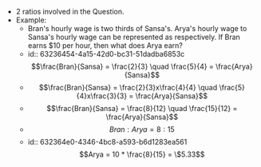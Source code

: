 - 2 ratios involved in the Question.
- Example:
	- Bran's hourly wage is two thirds of Sansa's. Arya's hourly wage to Sansa's hourly wage can be represented as respectively. If Bran earns $10 per hour, then what does Arya earn?
	- id:: 63236454-4a15-42d0-bc31-51dadba6853c
	  $$\frac{Bran}{Sansa} = \frac{2}{3} \quad \frac{5}{4} = \frac{Arya}{Sansa}$$
	- $$\frac{Bran}{Sansa} = \frac{2}{3}x\frac{4}{4} \quad \frac{5}{4}x\frac{3}{3} = \frac{Arya}{Sansa}$$
	- $$\frac{Bran}{Sansa} = \frac{8}{12} \quad \frac{15}{12} = \frac{Arya}{Sansa}$$
	- $$Bran : Arya = 8:15$$
	- id:: 632364e0-4346-4bc8-a593-b6d1283ea561
	  $$Arya = 10 * \frac{8}{15} = \$5.33$$